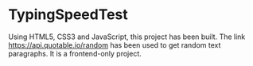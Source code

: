 # TypingSpeedTest
Using HTML5, CSS3 and JavaScript, this project has been built. The link https://api.quotable.io/random has been used to get random text paragraphs. It is a frontend-only project. 
